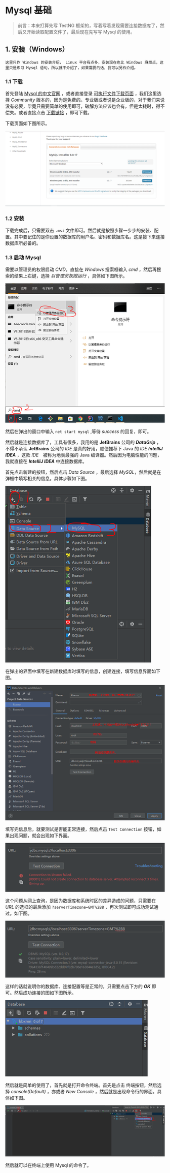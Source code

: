 # Mysql 基础

> 前言：本来打算先写 TestNG 框架的，写着写着发现需要连接数据库了，然后又开始读取配置文件了，最后现在先写写 Mysql 的使用。

## 1. 安装（Windows）

``` text
这里只作 Windows 的安装介绍， Linux 平台有点多，安装现在也比 Windows 麻烦点，这里只是练习 Mysql 语句，所以就不介绍了，如果需要的话，我可以另作介绍。
```

### 1.1 下载

首先登陆 [Mysql 的中文官网](https://www.mysql.com/cn/) ，或者直接登录 [可执行文件下载页面](https://dev.mysql.com/downloads/windows/installer/8.0.html) ，我们这里选择 *Community* 版本的，因为是免费的。专业版或者说是企业版的，对于我们来说没有必要，毕竟只需要简单的使用即可，破解方法应该也会有，但是太耗时，得不偿失。或者直接点击 [下载链接](https://dev.mysql.com/get/Downloads/MySQLInstaller/mysql-installer-community-8.0.17.0.msi) ，即可下载。

下载页面如下图所示。

![mysql下载](pic/mysql下载.png)

### 1.2 安装

下载完成后，只需要双击 `.msi` 文件即可。然后就是按照步骤一步步的安装、配置。其中要记住的是你设置的数据库的用户名、密码和数据库名。这是接下来连接数据库所必备的。

### 1.3 启动 Mysql

需要以管理员的权限启动 *CMD*，直接在 *Windows* 搜索框输入 *cmd* ，然后再搜索的结果上右键，选择 *以管理员权限运行* ，具体如下图所示。

![管理员运行cmd](pic/管理员运行cmd.png)

然后在弹出的窗口中输入 `net start mysql` ,等待 *success* 的回复，即可。

然后就是连接数据库了，工具有很多，我用的是 **JetBrains** 公司的 ***DataGrip*** ，不得不承认 **JetBrains** 公司的 *IDE* 是真的好用，顺便推荐下 Java 的 *IDE* ***IntelliJ IDEA*** ，这款 *IDE*　被称为地表最强的 Java 编译器。然后因为电脑性能的问题，我就直接在 ***IntelliJ IDEA*** 中连接数据库。

首先点击新建的按钮，然后点击 *Data Source* ，最后选择 *MySQL*，然后就是在弹框中填写相关的信息。具体步骤如下图。

![新建数据库连接](pic/新建数据库连接.png)

在弹出的界面中填写在新建数据库时填写的信息，创建连接，填写信息界面如下图。

![创建连接](pic/创建连接.png)

填写完信息后，就要测试是否能正常连接，然后点击 `Test Connection` 按钮，如果出现问题，就会出现如下界面。

![错误链接](pic/错误连接.png)

这个问题从网上查询，是因为数据库和系统时区的差异造成的问题，只需要在 *URL* 的选框的最后添加 `?serverTimezone=GMT%2B8` ，再次测试即可成功测试通过。如下图。

![正确的连接](pic/正确的连接.png)

这样的话就说明你的数据库、连接配置等是正常的，只需要点击下方的 ***OK*** 即可。然后成功连接的图如下图所示。

![连接成功](pic/连接成功.png)

然后就是简单的使用了，首先就是打开命令终端。首先是点击 终端按钮，然后选择 *console(Default)* ，亦或者 *New Console* ，然后就是出现命令行的界面。具体如下图。

![创建终端](pic/创建终端.png)

然后就可以在终端上使用 Mysql 的命令了。
